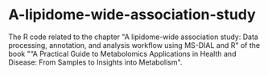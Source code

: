 # A-lipidome-wide-association-study
The R code related to the chapter "A lipidome-wide association study: Data processing, annotation, and analysis workflow using MS-DIAL and R" of the book "“A Practical Guide to Metabolomics Applications in Health and Disease: From Samples to Insights into Metabolism".
